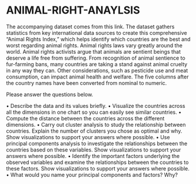 # ANIMAL-RIGHT-ANAYLSIS

The accompanying dataset comes from this link. The dataset gathers statistics from key international data sources to create this comprehensive “Animal Rights Index,” which helps identify which countries are the best and worst regarding animal rights. Animal rights laws vary greatly around the world. Animal rights activists argue that animals are sentient beings that deserve a life free from suffering. From recognition of animal sentience to fur-farming bans, many countries are taking a stand against animal cruelty in any way they can. Other considerations, such as pesticide use and meat consumption, can impact animal health and welfare. The five columns after the country names have been converted from nominal to numeric. 

Please answer the questions below.

•	Describe the data and its values briefly.
•	Visualize the countries across all the dimensions in one chart so you can easily see similar countries. 
•	Compute the distance between the countries across the different dimensions.
•	Carry out cluster analysis to study the relationship between countries. Explain the number of clusters you chose as optimal and why. Show visualizations to support your answers where possible. 
•	Use principal components analysis to investigate the relationships between the countries based on these variables. Show visualizations to support your answers where possible. 
•	Identify the important factors underlying the observed variables and examine the relationships between the countries to these factors. Show visualizations to support your answers where possible. 
•	What would you name your principal components and factors? Why? 
